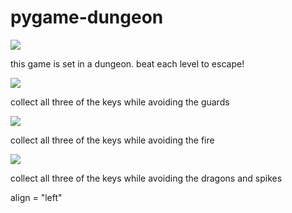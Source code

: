 # pygame-dungeon

<img src = "https://github.com/ultyjh/pygame-dungeon/blob/master/Capture%20title%20screen.PNG">
<p> this game is set in a dungeon. beat each level to escape! </p>
<img src = "https://github.com/ultyjh/pygame-dungeon/blob/master/Capture%20lvl%201.PNG">
<p> collect all three of the keys while avoiding the guards </p>
<img src = "https://github.com/ultyjh/pygame-dungeon/blob/master/Capture%20lvl%202.PNG">
<p> collect all three of the keys while avoiding the fire </p>
<img src = "https://github.com/ultyjh/pygame-dungeon/blob/master/Capture%20lvl%203.PNG">
<p> collect all three of the keys while avoiding the dragons and spikes </p>
align = "left"
